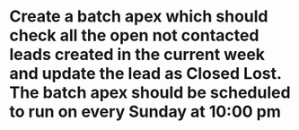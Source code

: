 # Create a batch apex which should check all the open not contacted leads created in the current week and update the lead as Closed Lost. The batch apex should be scheduled to run on every Sunday at 10:00 pm
